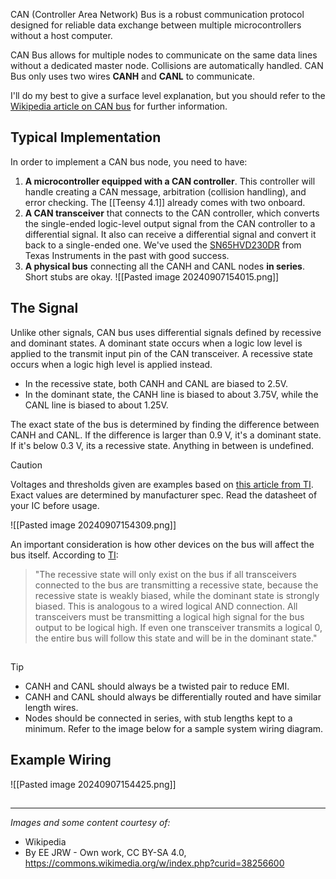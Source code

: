 CAN (Controller Area Network) Bus is a robust communication protocol designed for reliable data exchange between multiple microcontrollers without a host computer.

CAN Bus allows for multiple nodes to communicate on the same data lines without a dedicated master node. Collisions are automatically handled. CAN Bus only uses two wires **CANH** and **CANL** to communicate.

I'll do my best to give a surface level explanation, but you should refer to the [Wikipedia article on CAN bus](https://en.wikipedia.org/wiki/CAN_bus) for further information.

## Typical Implementation
In order to implement a CAN bus node, you need to have:
1. **A microcontroller equipped with a CAN controller**. This controller will handle creating a CAN message, arbitration (collision handling), and error checking. The [[Teensy 4.1]] already comes with two onboard.
2. **A CAN transceiver** that connects to the CAN controller, which converts the single-ended logic-level output signal from the CAN controller to a differential signal. It also can receive a differential signal and convert it back to a single-ended one. We've used the [SN65HVD230DR](https://www.digikey.com/en/products/detail/texas-instruments/SN65HVD230DR/404366) from Texas Instruments in the past with good success.
3. **A physical bus** connecting all the CANH and CANL nodes **in series**. Short stubs are okay.
![[Pasted image 20240907154015.png]]


## The Signal
Unlike other signals, CAN bus uses differential signals defined by recessive and dominant states. A dominant state occurs when a logic low level is applied to the transmit input pin of the CAN transceiver. A recessive state occurs when a logic high level is applied instead.
- In the recessive state, both CANH and CANL are biased to 2.5V.
- In the dominant state, the CANH line is biased to about 3.75V, while the CANL line is biased to about 1.25V. 

The exact state of the bus is determined by finding the difference between CANH and CANL. If the difference is larger than 0.9 V, it's a dominant state. If it's below 0.3 V, its a recessive state. Anything in between is undefined.

>[!CAUTION]
>Voltages and thresholds given are examples based on [this article from TI](https://www.ti.com/document-viewer/lit/html/SSZTCN3). Exact values are determined by manufacturer spec. Read the datasheet of your IC before usage.


![[Pasted image 20240907154309.png]]

An important consideration is how other devices on the bus will affect the bus itself. According to [TI](https://www.ti.com/document-viewer/lit/html/SSZTCN3):
> "The recessive state will only exist on the bus if all transceivers connected to the bus are transmitting a recessive state, because the recessive state is weakly biased, while the dominant state is strongly biased. This is analogous to a wired logical AND connection. All transceivers must be transmitting a logical high signal for the bus output to be logical high. If even one transceiver transmits a logical 0, the entire bus will follow this state and will be in the dominant state."

##

>[!TIP]
>- CANH and CANL should always be a twisted pair to reduce EMI.
>- CANH and CANL should always be differentially routed and have similar length wires.
>- Nodes should be connected in series, with stub lengths kept to a minimum. Refer to the image below for a sample system wiring diagram.

## Example Wiring
![[Pasted image 20240907154425.png]]
##


***
*Images and some content courtesy of:*
- Wikipedia
- By EE JRW - Own work, CC BY-SA 4.0, https://commons.wikimedia.org/w/index.php?curid=38256600